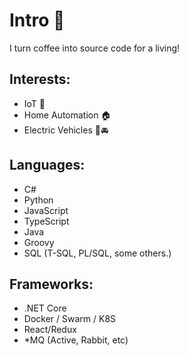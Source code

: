 # Intro 👋

I turn coffee into source code for a living!

## Interests:

- IoT 🚀
- Home Automation 🏠
- Electric Vehicles 🔌🚘

## Languages:

- C#
- Python
- JavaScript
- TypeScript
- Java
- Groovy
- SQL (T-SQL, PL/SQL, some others.)

## Frameworks:

- .NET Core
- Docker / Swarm / K8S
- React/Redux
- \*MQ (Active, Rabbit, etc)
